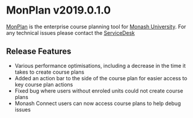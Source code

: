 # **MonPlan v2019.0.1.0**

[MonPlan](https://monplan.apps.monash.edu/) is the enterprise course planning tool for [Monash University](https://monash.edu/). For any technical issues please contact the [ServiceDesk](https://servicedeskonline.monash.edu/)


##  **Release Features**
* Various performance optimisations, including a decrease in the time it takes to create course plans
* Added an action bar to the side of the course plan for easier access to key course plan actions
* Fixed bug where users without enroled units could not create course plans
* Monash Connect users can now access course plans to help debug issues
